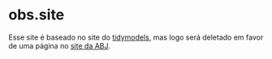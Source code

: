 
# obs.site

Esse site é baseado no site do [tidymodels](https://tidymodels.org), mas logo será deletado em favor de uma página no [site da ABJ](https://abj.org.br).

